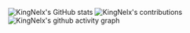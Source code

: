 
![KingNelx's GitHub stats](https://github-readme-stats.vercel.app/api?username=KingNelx&show_icons=true&theme=radical)
![KingNelx's contributions](https://github-readme-streak-stats.herokuapp.com/?user=KingNelx)
![KingNelx's github activity graph](https://activity-graph.herokuapp.com/graph?username=KingNelx&bg_color=ffffff&color=5BCDEC&line=5BCDEC&point=FFFFFF&hide_border=true)



